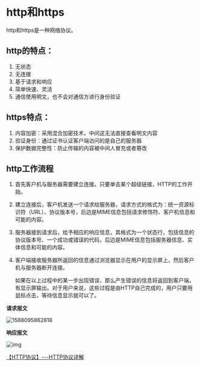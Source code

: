 # http和https

http和https是一种网络协议。

## http的特点：

1. 无状态
2. 无连接
3. 基于请求和响应
4. 简单快速、灵活
5. 通信使用明文，也不会对通信方进行身份验证

## https特点：

1. 内容加密：采用混合加密技术，中间这无法直接查看明文内容
2. 验证身份：通过证书认证客户端访问的是自己的服务器
3. 保护数据完整性：防止传输的内容被中间人冒充或者篡改

## http工作流程

1. 首先客户机与服务器需要建立连接。只要单击某个超级链接，HTTP的工作开始。

2. 建立连接后，客户机发送一个请求给服务器，请求方式的格式为：统一资源标识符（URL）、协议版本号，后边是MIME信息包括请求修饰符、客户机信息和可能的内容。

3. 服务器接到请求后，给予相应的响应信息，其格式为一个状态行，包括信息的协议版本号、一个成功或错误的代码，后边是MIME信息包括服务器信息、实体信息和可能的内容。

4. 客户端接收服务器所返回的信息通过浏览器显示在用户的显示屏上，然后客户机与服务器断开连接。

   ​		如果在以上过程中的某一步出现错误，那么产生错误的信息将返回到客户端，有显示屏输出。对于用户来说，这些过程是由HTTP自己完成的，用户只要用鼠标点击，等待信息显示就可以了。

**请求报文**

![1588095862818](http和https/1588095862818.png)

**响应报文**

![img](http和https/1090617-20180225211855634-541362260.png)







[【HTTP协议】---HTTP协议详解](https://www.cnblogs.com/qdhxhz/p/8468913.html)